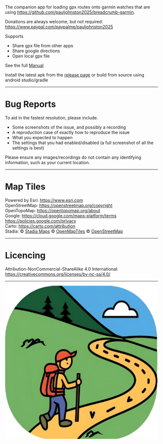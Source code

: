 The companion app for loading gpx routes onto garmin watches that are using https://github.com/pauljohnston2025/breadcrumb-garmin.

Donations are always welcome, but not required: https://www.paypal.com/paypalme/pauljohnston2025

Supports 
* Share gpx file from other apps
* Share google directions
* Open local gpx file

See the full [Manual](manual.md)

Install the latest apk from the [release page](https://github.com/pauljohnston2025/breadcrumb-mobile/releases) or build from source using android studio/gradle

---
# Bug Reports

To aid in the fastest resolution, please include.

* Some screenshots of the issue, and possibly a recording
* A reproduction case of exactly how to reproduce the issue
* What you expected to happen
* The settings that you had enabled/disabled (a full screenshot of all the settings is best)

Please ensure any images/recordings do not contain any identifying information, such as your current location. 

---
# Map Tiles

Powered by Esri: https://www.esri.com  
OpenStreetMap: https://openstreetmap.org/copyright  
OpenTopoMap: https://opentopomap.org/about  
Google: https://cloud.google.com/maps-platform/terms https://policies.google.com/privacy  
Carto: https://carto.com/attribution  
Stadia: &copy; <a href="https://stadiamaps.com/" target="_blank">Stadia Maps</a> &copy; <a href="https://openmaptiles.org/" target="_blank">OpenMapTiles</a> &copy; <a href="https://www.openstreetmap.org/copyright" target="_blank">OpenStreetMap</a>

---

# Licencing

Attribution-NonCommercial-ShareAlike 4.0 International: https://creativecommons.org/licenses/by-nc-sa/4.0/  

---

![Logo](https://github.com/pauljohnston2025/breadcrumb-mobile/blob/master/composeApp/src/androidMain/res/mipmap/iconlarge.png)

